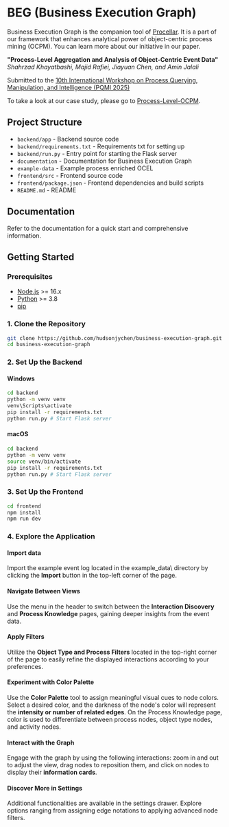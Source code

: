 # BEG (Business Execution Graph)

Business Execution Graph is the companion tool of [Procellar](https://github.com/hudsonjychen/procellar). It is a part of our framework that enhances analytical power of object-centric process mining (OCPM). You can learn more about our initiative in our paper.

**"Process-Level Aggregation and Analysis of Object-Centric Event Data"**  
*Shahrzad Khayatbashi, Majid Rafiei, Jiayuan Chen, and Amin Jalali*

Submitted to the [10th International Workshop on Process Querying, Manipulation, and Intelligence (PQMI 2025)](http://processquerying.com/pqmi2025/)

To take a look at our case study, please go to [Process-Level-OCPM](https://github.com/shahrzadkhayatbashi/Process-Level-OCPM).


## Project Structure

- `backend/app` - Backend source code
- `backend/requirements.txt` - Requirements txt for setting up
- `backend/run.py` - Entry point for starting the Flask server
- `documentation` - Documentation for Business Execution Graph
- `example-data` - Example process enriched OCEL
- `frontend/src` - Frontend source code
- `frontend/package.json` - Frontend dependencies and build scripts
- `README.md` - README

## Documentation
Refer to the documentation for a quick start and comprehensive information.



## Getting Started

### Prerequisites

- [Node.js](https://nodejs.org/) >= 16.x
- [Python](https://www.python.org/) >= 3.8
- [pip](https://pip.pypa.io/en/stable/)

### 1. Clone the Repository
```bash
git clone https://github.com/hudsonjychen/business-execution-graph.git
cd business-execution-graph
```

### 2. Set Up the Backend
#### Windows
```bash
cd backend
python -m venv venv
venv\Scripts\activate
pip install -r requirements.txt
python run.py # Start Flask server
```
#### macOS
```bash
cd backend
python -m venv venv
source venv/bin/activate
pip install -r requirements.txt
python run.py # Start Flask server
```

### 3. Set Up the Frontend
```bash
cd frontend
npm install
npm run dev
```

### 4. Explore the Application
#### Import data
Import the example event log located in the example_data\ directory by clicking the **Import** button in the top-left corner of the page.
#### Navigate Between Views
Use the menu in the header to switch between the **Interaction Discovery** and **Process Knowledge** pages, gaining deeper insights from the event data.
#### Apply Filters
Utilize the **Object Type and Process Filters** located in the top-right corner of the page to easily refine the displayed interactions according to your preferences.
#### Experiment with Color Palette
Use the **Color Palette** tool to assign meaningful visual cues to node colors. Select a desired color, and the darkness of the node's color will represent the **intensity or number of related edges**. On the Process Knowledge page, color is used to differentiate between process nodes, object type nodes, and activity nodes.
#### Interact with the Graph
Engage with the graph by using the following interactions: zoom in and out to adjust the view, drag nodes to reposition them, and click on nodes to display their **information cards**.
#### Discover More in Settings
Additional functionalities are available in the settings drawer. Explore options ranging from assigning edge notations to applying advanced node filters.


